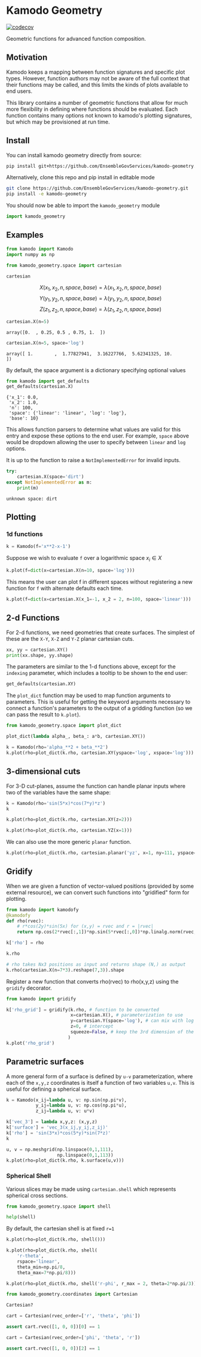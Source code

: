 <!-- #region -->

# Kamodo Geometry

[![codecov](https://codecov.io/gh/EnsembleGovServices/kamodo-geometry/branch/master/graph/badge.svg)](https://codecov.io/gh/EnsembleGovServices/kamodo-geometry)

Geometric functions for advanced function composition.

## Motivation
Kamodo keeps a mapping between function signatures and specific plot types.
However, function authors may not be aware of the full context that their functions may be called, and this limits the kinds of plots available to end users.

This library contains a number of geometric functions that allow for much more flexibility in defining where functions should be evaluated. Each function contains many options not known to kamodo's plotting signatures, but which may be provisioned at run time.

## Install

You can install kamodo geometry directly from source:

```sh
pip install git+https://github.com/EnsembleGovServices/kamodo-geometry.git
```

Alternatively, clone this repo and pip install in editable mode

```sh
git clone https://github.com/EnsembleGovServices/kamodo-geometry.git
pip install -e kamodo-geometry
```

You should now be able to import the `kamodo_geometry` module

```python
import kamodo_geometry
```

## Examples

```python
from kamodo import Kamodo
import numpy as np
```

```python
from kamodo_geometry.space import cartesian
```

```python
cartesian
```

$$X{\left(x_{1},x_{2},n,space,base \right)} = \lambda{\left(x_{1},x_{2},n,space,base \right)}$$
$$Y{\left(y_{1},y_{2},n,space,base \right)} = \lambda{\left(y_{1},y_{2},n,space,base \right)}$$
$$Z{\left(z_{1},z_{2},n,space,base \right)} = \lambda{\left(z_{1},z_{2},n,space,base \right)}$$


```python
cartesian.X(n=5)
```

`array([0.  , 0.25, 0.5 , 0.75, 1.  ])`

```python
cartesian.X(n=5, space='log')
```

`array([ 1.        ,  1.77827941,  3.16227766,  5.62341325, 10.        ])`


By default, the space argument is a dictionary specifying optional values

```python
from kamodo import get_defaults
get_defaults(cartesian.X)
```

```
{'x_1': 0.0,
 'x_2': 1.0,
 'n': 100,
 'space': {'linear': 'linear', 'log': 'log'},
 'base': 10}
 ```


This allows function parsers to determine what values are valid for this entry and expose these options to the end user. For example, `space` above would be dropdown allowing the user to specify between `linear` and `log` options.


It is up to the function to raise a `NotImplementedError` for invalid inputs. 

```python
try:
    cartesian.X(space='dirt')
except NotImplementedError as m:
    print(m)
```

`unknown space: dirt`


## Plotting

### 1d functions

```python
k = Kamodo(f='x**2-x-1')
```

Suppose we wish to evaluate `f` over a logarithmic space $x_i \in X$

```python
k.plot(f=dict(x=cartesian.X(n=10, space='log')))
```

This means the user can plot f in different spaces without registering a new function for `f` with alternate defaults each time.

```python
k.plot(f=dict(x=cartesian.X(x_1=-1, x_2 = 2, n=100, space='linear')))
```

## 2-d Functions


For 2-d functions, we need geometries that create surfaces. The simplest of these are the `X-Y`, `X-Z` and `Y-Z` planar cartesian cuts.

```python
xx, yy = cartesian.XY()
print(xx.shape, yy.shape)
```

The parameters are similar to the 1-d functions above, except for the `indexing` parameter, which includes a tooltip to be shown to the end user:

```python
get_defaults(cartesian.XY)
```

The `plot_dict` function may be used to map function arguments to parameters. This is useful for getting the keyword arguments necessary to connect a function's parameters to the output of a gridding function (so we can pass the result to `k.plot`).

```python
from kamodo_geometry.space import plot_dict

plot_dict(lambda alpha_, beta_: a*b, cartesian.XY())
```

```python
k = Kamodo(rho='alpha_**2 + beta_**2')
k.plot(rho=plot_dict(k.rho, cartesian.XY(yspace='log', xspace='log')))
```

## 3-dimensional cuts

For 3-D cut-planes, assume the function can handle planar inputs where two of the variables have the same shape:


```python
k = Kamodo(rho='sin(5*x)*cos(7*y)*z')
k
```

```python
k.plot(rho=plot_dict(k.rho, cartesian.XY(z=2)))
```

```python
k.plot(rho=plot_dict(k.rho, cartesian.YZ(x=1)))
```

We can also use the more generic `planar` function.

```python
k.plot(rho=plot_dict(k.rho, cartesian.planar('yz', x=1, ny=111, yspace='log')))
```

## Gridify

When we are given a function of vector-valued positions (provided by some external resource), we can convert such functions into "gridified" form for plotting.

```python
from kamodo import kamodofy
@kamodofy
def rho(rvec):
    # r*cos(2y)*sin(5x) for (x,y) = rvec and r = |rvec|
    return np.cos(2*rvec[:,1])*np.sin(5*rvec[:,0])*np.linalg.norm(rvec, axis=1)

k['rho'] = rho

k.rho 
```

```python
# rho takes Nx3 positions as input and returns shape (N,) as output
k.rho(cartesian.X(n=7*3).reshape(7,3)).shape
```

Register a new function that converts rho(rvec) to rho(x,y,z) using the `gridify` decorator.

```python
from kamodo import gridify

k['rho_grid'] = gridify(k.rho, # function to be converted
                        x=cartesian.X(), # parameterization to use
                        y=cartesian.Y(space='log'), # can mix with log
                        z=0, # intercept
                        squeeze=False, # keep the 3rd dimension of the output
                       )
k.plot('rho_grid')
```

## Parametric surfaces

A more general form of a surface is defined by `u-v` parameterization, where each of the `x,y,z` coordinates is itself a function of two variables `u,v`. This is useful for defining a spherical surface.

```python
k = Kamodo(x_ij=lambda u, v: np.sin(np.pi*v),
           y_ij=lambda u, v: np.cos(np.pi*u),
           z_ij=lambda u, v: u*v)

k['vec_3'] = lambda x,y,z: (x,y,z)
k['surface'] = 'vec_3(x_ij,y_ij,z_ij)'
k['rho'] = 'sin(3*x)*cos(5*y)*sin(7*z)'
k
```

```python
u, v = np.meshgrid(np.linspace(0,1,111),
                   np.linspace(0,1,113))
k.plot(rho=plot_dict(k.rho, k.surface(u,v)))
```

### Spherical Shell


Various slices may be made using `cartesian.shell` which represents spherical cross sections.

```python
from kamodo_geometry.space import shell
```

```python
help(shell)
```

By default, the cartesian shell is at fixed `r=1`

```python
k.plot(rho=plot_dict(k.rho, shell()))
```

```python
k.plot(rho=plot_dict(k.rho, shell(
    'r-theta',
    rspace='linear',
    theta_min=np.pi/8,
    theta_max=7*np.pi/8)))
```

```python
k.plot(rho=plot_dict(k.rho, shell('r-phi', r_max = 2, theta=2*np.pi/3)))
```

```python
from kamodo_geometry.coordinates import Cartesian
```

```python
Cartesian?
```

```python
cart = Cartesian(rvec_order=['r', 'theta', 'phi'])

assert cart.rvec([1, 0, 0])[0] == 1
```

```python
cart = Cartesian(rvec_order=['phi', 'theta', 'r'])

assert cart.rvec([1, 0, 0])[2] == 1
```
